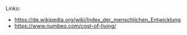 Links:
- https://de.wikipedia.org/wiki/Index_der_menschlichen_Entwicklung
- https://www.numbeo.com/cost-of-living/